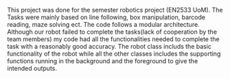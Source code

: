 This project was done for the semester robotics project (EN2533 UoM). The Tasks were mainly based on line following, box manipulation, barcode reading, maze solving ect. The code follows a modular architecture.
Although our robot failed to complete the tasks(lack of cooperation by the team members) my code had all the functionalities needed to complete the task with a reasonably good accuracy.
The robot class includs the basic functionality of the robot while all the other classes includes the supporting functions running in the background and the foreground to give the intended outputs.
